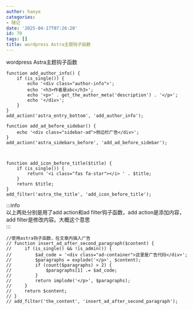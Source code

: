 ```yaml
---
author: haoye
categories:
- 随记
date: '2025-04-17T07:26:20'
id: 70
tags: []
title: wordpress Astra主题钩子函数
---
```


wordpress Astra主题钩子函数

    
    
    function add_author_info() {
        if (is_single()) {
            echo '<div class="author-info">';
            echo '<h3>作者是abc</h3>';
            echo '<p>' . get_the_author_meta('description') . '</p>';
            echo '</div>';
        }
    }
    add_action('astra_entry_bottom', 'add_author_info');
    
    function add_ad_before_sidebar() {
        echo '<div class="sidebar-ad">侧边栏广告</div>';
    }
    add_action('astra_sidebars_before', 'add_ad_before_sidebar');
    
    
    
    function add_icon_before_title($title) {
        if (is_single()) {
            return '<i class="fas fa-star"></i> ' . $title;
        }
        return $title;
    }
    add_filter('astra_the_title', 'add_icon_before_title');
    

:::info  
以上两处分别是用了add action和ad filter钩子函数，add action是添加内容，add filter是修改内容。大概这个意思  
:::

    
    
    //使用astra钩子函数，在文章内插入广告
    // function insert_ad_after_second_paragraph($content) {
    //     if (is_single() && !is_admin()) {
    //         $ad_code = '<div class="ad-container">这里是广告代码</div>';
    //         $paragraphs = explode('</p>', $content);
    //         if (count($paragraphs) > 2) {
    //             $paragraphs[1] .= $ad_code;
    //         }
    //         return implode('</p>', $paragraphs);
    //     }
    //     return $content;
    // }
    // add_filter('the_content', 'insert_ad_after_second_paragraph');
    

